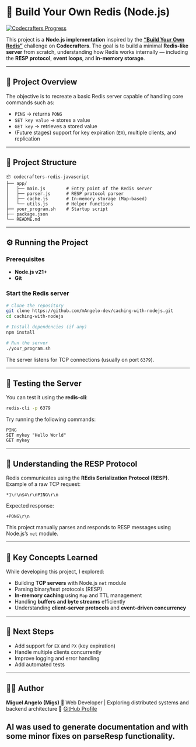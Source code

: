 # 🧠 Build Your Own Redis (Node.js)

[![Codecrafters Progress](https://backend.codecrafters.io/progress/redis/f246185d-214b-4d18-9c75-452f40b72af5)](https://app.codecrafters.io/users/codecrafters-bot?r=2qF)

This project is a **Node.js implementation** inspired by the [**“Build Your Own Redis”**](https://codecrafters.io/challenges/redis) challenge on **Codecrafters**.
The goal is to build a minimal **Redis-like server** from scratch, understanding how Redis works internally — including the **RESP protocol**, **event loops**, and **in-memory storage**.

---

## 🚀 Project Overview

The objective is to recreate a basic Redis server capable of handling core commands such as:

* `PING` → returns `PONG`
* `SET key value` → stores a value
* `GET key` → retrieves a stored value
* (Future stages) support for key expiration (`EX`), multiple clients, and replication

---

## 🧩 Project Structure

```
📦 codecrafters-redis-javascript
├── app/
│   ├── main.js        # Entry point of the Redis server
│   ├── parser.js      # RESP protocol parser
│   ├── cache.js       # In-memory storage (Map-based)
│   └── utils.js       # Helper functions
├── your_program.sh    # Startup script
├── package.json
└── README.md
```

---

## ⚙️ Running the Project

### Prerequisites

* **Node.js v21+**
* **Git**

### Start the Redis server

```bash
# Clone the repository
git clone https://github.com/mAngelo-dev/caching-with-nodejs.git
cd caching-with-nodejs

# Install dependencies (if any)
npm install

# Run the server
./your_program.sh
```

The server listens for TCP connections (usually on port `6379`).

---

## 🧪 Testing the Server

You can test it using the **redis-cli**:

```bash
redis-cli -p 6379
```

Try running the following commands:

```
PING
SET mykey "Hello World"
GET mykey
```

---

## 🧱 Understanding the RESP Protocol

Redis communicates using the **REdis Serialization Protocol (RESP)**.
Example of a raw TCP request:

```
*1\r\n$4\r\nPING\r\n
```

Expected response:

```
+PONG\r\n
```

This project manually parses and responds to RESP messages using Node.js’s `net` module.

---

## 🧠 Key Concepts Learned

While developing this project, I explored:

* Building **TCP servers** with Node.js `net` module
* Parsing binary/text protocols (RESP)
* **In-memory caching** using `Map` and TTL management
* Handling **buffers and byte streams** efficiently
* Understanding **client-server protocols** and **event-driven concurrency**

---

## 🧭 Next Steps

* Add support for `EX` and `PX` (key expiration)
* Handle multiple clients concurrently
* Improve logging and error handling
* Add automated tests

---

## 👨‍💻 Author

**Miguel Angelo (Migs)**
📍 Web Developer | Exploring distributed systems and backend architecture
🔗 [GitHub Profile](https://github.com/mAngelo-dev)

AI was used to generate documentation and with some minor fixes on parseResp functionality.
---
